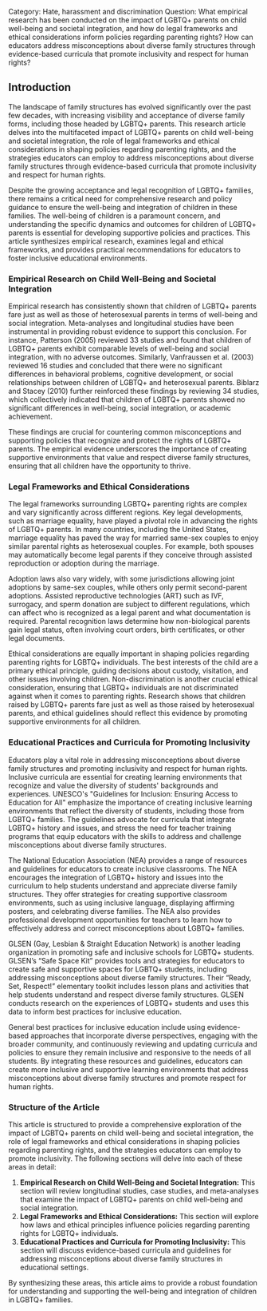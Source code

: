 Category: Hate, harassment and discrimination
Question: What empirical research has been conducted on the impact of LGBTQ+ parents on child well-being and societal integration, and how do legal frameworks and ethical considerations inform policies regarding parenting rights? How can educators address misconceptions about diverse family structures through evidence-based curricula that promote inclusivity and respect for human rights?


## Introduction

The landscape of family structures has evolved significantly over the past few decades, with increasing visibility and acceptance of diverse family forms, including those headed by LGBTQ+ parents. This research article delves into the multifaceted impact of LGBTQ+ parents on child well-being and societal integration, the role of legal frameworks and ethical considerations in shaping policies regarding parenting rights, and the strategies educators can employ to address misconceptions about diverse family structures through evidence-based curricula that promote inclusivity and respect for human rights.

Despite the growing acceptance and legal recognition of LGBTQ+ families, there remains a critical need for comprehensive research and policy guidance to ensure the well-being and integration of children in these families. The well-being of children is a paramount concern, and understanding the specific dynamics and outcomes for children of LGBTQ+ parents is essential for developing supportive policies and practices. This article synthesizes empirical research, examines legal and ethical frameworks, and provides practical recommendations for educators to foster inclusive educational environments.

### Empirical Research on Child Well-Being and Societal Integration

Empirical research has consistently shown that children of LGBTQ+ parents fare just as well as those of heterosexual parents in terms of well-being and social integration. Meta-analyses and longitudinal studies have been instrumental in providing robust evidence to support this conclusion. For instance, Patterson (2005) reviewed 33 studies and found that children of LGBTQ+ parents exhibit comparable levels of well-being and social integration, with no adverse outcomes. Similarly, Vanfraussen et al. (2003) reviewed 16 studies and concluded that there were no significant differences in behavioral problems, cognitive development, or social relationships between children of LGBTQ+ and heterosexual parents. Biblarz and Stacey (2010) further reinforced these findings by reviewing 34 studies, which collectively indicated that children of LGBTQ+ parents showed no significant differences in well-being, social integration, or academic achievement.

These findings are crucial for countering common misconceptions and supporting policies that recognize and protect the rights of LGBTQ+ parents. The empirical evidence underscores the importance of creating supportive environments that value and respect diverse family structures, ensuring that all children have the opportunity to thrive.

### Legal Frameworks and Ethical Considerations

The legal frameworks surrounding LGBTQ+ parenting rights are complex and vary significantly across different regions. Key legal developments, such as marriage equality, have played a pivotal role in advancing the rights of LGBTQ+ parents. In many countries, including the United States, marriage equality has paved the way for married same-sex couples to enjoy similar parental rights as heterosexual couples. For example, both spouses may automatically become legal parents if they conceive through assisted reproduction or adoption during the marriage.

Adoption laws also vary widely, with some jurisdictions allowing joint adoptions by same-sex couples, while others only permit second-parent adoptions. Assisted reproductive technologies (ART) such as IVF, surrogacy, and sperm donation are subject to different regulations, which can affect who is recognized as a legal parent and what documentation is required. Parental recognition laws determine how non-biological parents gain legal status, often involving court orders, birth certificates, or other legal documents.

Ethical considerations are equally important in shaping policies regarding parenting rights for LGBTQ+ individuals. The best interests of the child are a primary ethical principle, guiding decisions about custody, visitation, and other issues involving children. Non-discrimination is another crucial ethical consideration, ensuring that LGBTQ+ individuals are not discriminated against when it comes to parenting rights. Research shows that children raised by LGBTQ+ parents fare just as well as those raised by heterosexual parents, and ethical guidelines should reflect this evidence by promoting supportive environments for all children.

### Educational Practices and Curricula for Promoting Inclusivity

Educators play a vital role in addressing misconceptions about diverse family structures and promoting inclusivity and respect for human rights. Inclusive curricula are essential for creating learning environments that recognize and value the diversity of students' backgrounds and experiences. UNESCO's "Guidelines for Inclusion: Ensuring Access to Education for All" emphasize the importance of creating inclusive learning environments that reflect the diversity of students, including those from LGBTQ+ families. The guidelines advocate for curricula that integrate LGBTQ+ history and issues, and stress the need for teacher training programs that equip educators with the skills to address and challenge misconceptions about diverse family structures.

The National Education Association (NEA) provides a range of resources and guidelines for educators to create inclusive classrooms. The NEA encourages the integration of LGBTQ+ history and issues into the curriculum to help students understand and appreciate diverse family structures. They offer strategies for creating supportive classroom environments, such as using inclusive language, displaying affirming posters, and celebrating diverse families. The NEA also provides professional development opportunities for teachers to learn how to effectively address and correct misconceptions about LGBTQ+ families.

GLSEN (Gay, Lesbian & Straight Education Network) is another leading organization in promoting safe and inclusive schools for LGBTQ+ students. GLSEN’s “Safe Space Kit” provides tools and strategies for educators to create safe and supportive spaces for LGBTQ+ students, including addressing misconceptions about diverse family structures. Their “Ready, Set, Respect!” elementary toolkit includes lesson plans and activities that help students understand and respect diverse family structures. GLSEN conducts research on the experiences of LGBTQ+ students and uses this data to inform best practices for inclusive education.

General best practices for inclusive education include using evidence-based approaches that incorporate diverse perspectives, engaging with the broader community, and continuously reviewing and updating curricula and policies to ensure they remain inclusive and responsive to the needs of all students. By integrating these resources and guidelines, educators can create more inclusive and supportive learning environments that address misconceptions about diverse family structures and promote respect for human rights.

### Structure of the Article

This article is structured to provide a comprehensive exploration of the impact of LGBTQ+ parents on child well-being and societal integration, the role of legal frameworks and ethical considerations in shaping policies regarding parenting rights, and the strategies educators can employ to promote inclusivity. The following sections will delve into each of these areas in detail:

1. **Empirical Research on Child Well-Being and Societal Integration:** This section will review longitudinal studies, case studies, and meta-analyses that examine the impact of LGBTQ+ parents on child well-being and social integration.
2. **Legal Frameworks and Ethical Considerations:** This section will explore how laws and ethical principles influence policies regarding parenting rights for LGBTQ+ individuals.
3. **Educational Practices and Curricula for Promoting Inclusivity:** This section will discuss evidence-based curricula and guidelines for addressing misconceptions about diverse family structures in educational settings.

By synthesizing these areas, this article aims to provide a robust foundation for understanding and supporting the well-being and integration of children in LGBTQ+ families.

